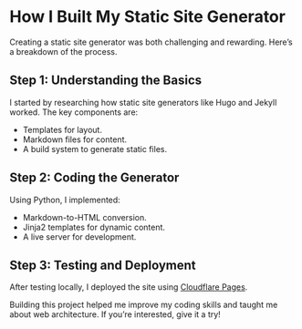 # How I Built My Static Site Generator
Creating a static site generator was both challenging and rewarding. Here’s a breakdown of the process.

## Step 1: Understanding the Basics
I started by researching how static site generators like Hugo and Jekyll worked. The key components are:
- Templates for layout.
- Markdown files for content.
- A build system to generate static files.

## Step 2: Coding the Generator
Using Python, I implemented:
- Markdown-to-HTML conversion.
- Jinja2 templates for dynamic content.
- A live server for development.

## Step 3: Testing and Deployment
After testing locally, I deployed the site using [Cloudflare Pages](https://pages.cloudflare.com).

Building this project helped me improve my coding skills and taught me about web architecture. If you’re interested, give it a try!
